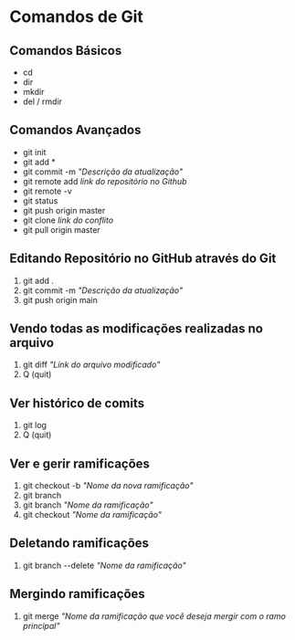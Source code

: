 # Comandos de Git

## Comandos Básicos

- cd
- dir
- mkdir
- del / rmdir

## Comandos Avançados

- git init
- git add *
- git commit -m *"Descrição da atualização"*
- git remote add *link do repositório no Github*
- git remote -v
- git status
- git push origin master
- git clone *link do conflito*
- git pull origin  master

## Editando Repositório no GitHub através do Git

1. git add .
2. git commit -m *"Descrição da atualização"*
3. git push origin main

## Vendo todas as modificações realizadas no arquivo

1. git diff *"Link do arquivo modificado"*
2. Q (quit)

## Ver histórico de comits

1. git log
2. Q (quit)

## Ver e gerir ramificações

1. git checkout -b *"Nome da nova ramificação"* <!--Cria nova branch e a inicia imediatamente-->
2. git branch <!-- Mostra a branch em que se está -->
3. git branch *"Nome da ramificação"* <!-- Cria uma nova branch -->
4. git checkout *"Nome da ramificação"* <!-- Permite navegar entre as branch, fazeno você entrar na branch declarada -->

## Deletando ramificações

1. git branch --delete *"Nome da ramificação"* 

## Mergindo ramificações

1. git merge *"Nome da ramificação que você deseja mergir com o ramo principal"* 
